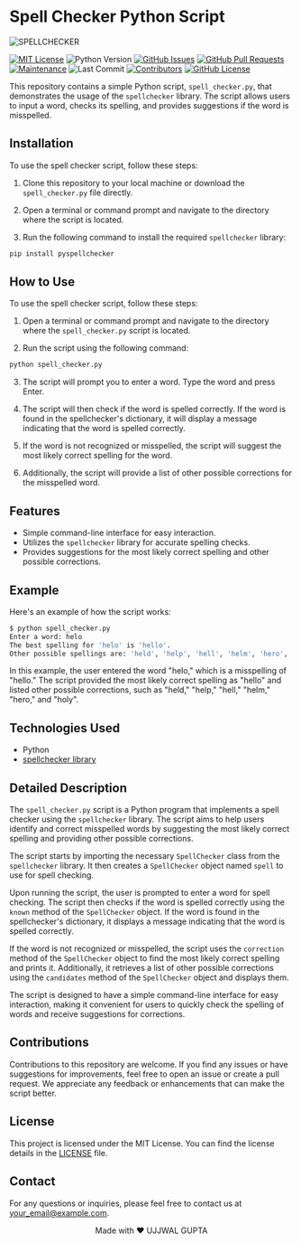 
# Spell Checker Python Script

![SPELLCHECKER](https://github.com/UjjwalGupta007/BHARATINTERN2.0/assets/97983333/3dea2c07-f138-4da5-b962-a51501a5ddfd)

[![MIT License](https://img.shields.io/badge/License-MIT-blue.svg)](LICENSE)
![Python Version](https://img.shields.io/badge/Python-3.6%2B-blue)
[![GitHub Issues](https://img.shields.io/github/issues/your_username/spell-checker)](https://github.com/your_username/spell-checker/issues)
[![GitHub Pull Requests](https://img.shields.io/github/issues-pr/your_username/spell-checker)](https://github.com/your_username/spell-checker/pulls)
[![Maintenance](https://img.shields.io/badge/Maintained%3F-yes-green.svg)](https://github.com/your_username/spell-checker/graphs/commit-activity)
![Last Commit](https://img.shields.io/github/last-commit/your_username/spell-checker)
[![Contributors](https://img.shields.io/github/contributors/your_username/spell-checker)](https://github.com/your_username/spell-checker/graphs/contributors)
[![GitHub License](https://img.shields.io/github/license/your_username/spell-checker)](LICENSE)

This repository contains a simple Python script, `spell_checker.py`, that demonstrates the usage of the `spellchecker` library. The script allows users to input a word, checks its spelling, and provides suggestions if the word is misspelled.

## Installation

To use the spell checker script, follow these steps:

1. Clone this repository to your local machine or download the `spell_checker.py` file directly.

2. Open a terminal or command prompt and navigate to the directory where the script is located.

3. Run the following command to install the required `spellchecker` library:
```bash
pip install pyspellchecker
```

## How to Use

To use the spell checker script, follow these steps:

1. Open a terminal or command prompt and navigate to the directory where the `spell_checker.py` script is located.

2. Run the script using the following command:

```bash
python spell_checker.py
```

3. The script will prompt you to enter a word. Type the word and press Enter.

4. The script will then check if the word is spelled correctly. If the word is found in the spellchecker's dictionary, it will display a message indicating that the word is spelled correctly.

5. If the word is not recognized or misspelled, the script will suggest the most likely correct spelling for the word.

6. Additionally, the script will provide a list of other possible corrections for the misspelled word.

## Features

- Simple command-line interface for easy interaction.
- Utilizes the `spellchecker` library for accurate spelling checks.
- Provides suggestions for the most likely correct spelling and other possible corrections.

## Example

Here's an example of how the script works:

```bash
$ python spell_checker.py
Enter a word: helo
The best spelling for 'helo' is 'hello'.
Other possible spellings are: 'held', 'help', 'hell', 'helm', 'hero', 'holy'.
```

In this example, the user entered the word "helo," which is a misspelling of "hello." The script provided the most likely correct spelling as "hello" and listed other possible corrections, such as "held," "help," "hell," "helm," "hero," and "holy".

## Technologies Used

- Python
- [spellchecker library](https://pypi.org/project/pyspellchecker/)

## Detailed Description

The `spell_checker.py` script is a Python program that implements a spell checker using the `spellchecker` library. The script aims to help users identify and correct misspelled words by suggesting the most likely correct spelling and providing other possible corrections.

The script starts by importing the necessary `SpellChecker` class from the `spellchecker` library. It then creates a `SpellChecker` object named `spell` to use for spell checking.

Upon running the script, the user is prompted to enter a word for spell checking. The script then checks if the word is spelled correctly using the `known` method of the `SpellChecker` object. If the word is found in the spellchecker's dictionary, it displays a message indicating that the word is spelled correctly.

If the word is not recognized or misspelled, the script uses the `correction` method of the `SpellChecker` object to find the most likely correct spelling and prints it. Additionally, it retrieves a list of other possible corrections using the `candidates` method of the `SpellChecker` object and displays them.

The script is designed to have a simple command-line interface for easy interaction, making it convenient for users to quickly check the spelling of words and receive suggestions for corrections.

## Contributions

Contributions to this repository are welcome. If you find any issues or have suggestions for improvements, feel free to open an issue or create a pull request. We appreciate any feedback or enhancements that can make the script better.

## License

This project is licensed under the MIT License. You can find the license details in the [LICENSE](LICENSE) file.

## Contact

For any questions or inquiries, please feel free to contact us at [your_email@example.com](mailto:your_email@example.com).

<p align="center">
  Made with ❤️ UJJWAL GUPTA
</p>

